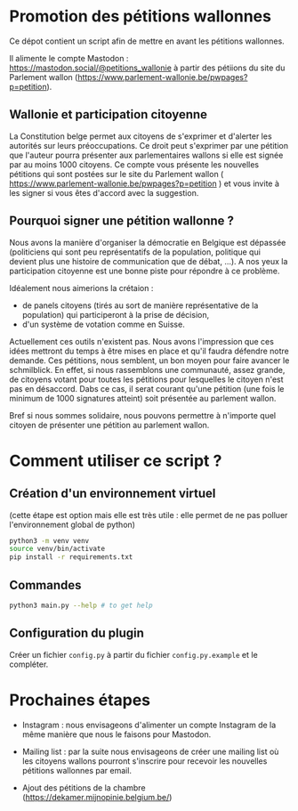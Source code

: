 # Promotion des pétitions wallonnes

Ce dépot contient un script afin de mettre en avant les pétitions wallonnes.

Il alimente le compte Mastodon : https://mastodon.social/@petitions_wallonie à partir des pétiions du site du Parlement wallon (https://www.parlement-wallonie.be/pwpages?p=petition).


## Wallonie et participation citoyenne

La Constitution belge permet aux citoyens de s'exprimer et d'alerter les autorités sur leurs préoccupations. Ce droit peut s'exprimer par une pétition que l'auteur pourra présenter aux parlementaires wallons si elle est signée par au moins 1000 citoyens. Ce compte vous présente les nouvelles pétitions qui sont postées sur le site du Parlement wallon ( https://www.parlement-wallonie.be/pwpages?p=petition ) et vous invite à les signer si vous êtes d'accord avec la suggestion.


## Pourquoi signer une pétition wallonne ?

Nous avons la manière d'organiser la démocratie en Belgique est dépassée
(politiciens qui sont peu représentatifs de la population, politique qui devient plus une histoire de communication que de débat, ...). A nos yeux la participation citoyenne est une bonne piste pour répondre à ce problème.

Idéalement nous aimerions la crétaion :
- de panels citoyens (tirés au sort de manière représentative de la population) qui participeront à la prise de décision,
- d'un système de votation comme en Suisse.

Actuellement ces outils n'existent pas. Nous avons l'impression que ces idées mettront du temps à être mises en place et qu'il faudra défendre notre demande. Ces pétitions, nous semblent, un bon moyen pour faire avancer le schmilblick. En effet, si nous rassemblons une communauté, assez grande, de citoyens votant pour toutes les pétitions pour lesquelles le citoyen n'est pas en désaccord. Dabs ce cas, il serat courant qu'une pétition (une fois le minimum de 1000 signatures atteint) soit présentée au parlement wallon.

Bref si nous sommes solidaire, nous pouvons permettre à n'importe quel citoyen
de présenter une pétition au parlement wallon. 


# Comment utiliser ce script ?


## Création d'un environnement virtuel

(cette étape est option mais elle est très utile : elle permet de ne pas polluer l'environnement global de python)

```bash
python3 -m venv venv
source venv/bin/activate
pip install -r requirements.txt
```


## Commandes

```bash
python3 main.py --help # to get help
```

## Configuration du plugin 

Créer un fichier `config.py` à partir du fichier `config.py.example` et le compléter.


# Prochaines étapes

- Instagram : nous envisageons d'alimenter un compte Instagram de la même manière que nous le faisons pour Mastodon.

- Mailing list : par la suite nous envisageons de créer une mailing list où les citoyens wallons pourront s'inscrire pour recevoir les nouvelles pétitions wallonnes par email.

- Ajout des pétitions de la chambre (https://dekamer.mijnopinie.belgium.be/)